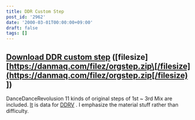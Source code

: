 ```yaml
---
title: DDR Custom Step
post_id: '2962'
date: '2000-03-01T00:00:00+09:00'
draft: false
tags: []
---
```


## [Download DDR custom step](/filez/orgstep.zip) (\[filesize\] [https://danmaq.com/filez/orgstep.zip\[/filesize](https://danmaq.com/filez/orgstep.zip[/filesize) \])

DanceDanceRevolusion 11 kinds of original steps of 1st ~ 3rd Mix are included. [It](http://www5.big.or.jp/%7Enekotaro/ddrv/) is data for [DDRV](http://www5.big.or.jp/%7Enekotaro/ddrv/) . I emphasize the material stuff rather than difficulty.